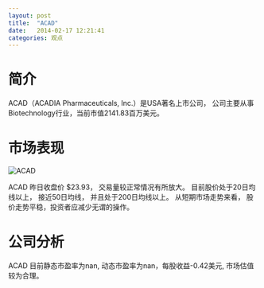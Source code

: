 ```yaml
---
layout: post
title:  "ACAD"
date:   2014-02-17 12:21:41
categories: 观点
---
```


# 简介
ACAD（ACADIA Pharmaceuticals, Inc.）是USA著名上市公司，
公司主要从事Biotechnology行业，当前市值2141.83百万美元。

# 市场表现

![ACAD](http://finviz.com/chart.ashx?t=ACAD&ty=c&ta=1&p=d&s=l)

ACAD 昨日收盘价 $23.93，
交易量较正常情况有所放大。
目前股价处于20日均线以上，
接近50日均线，
并且处于200日均线以上。
从短期市场走势来看，
股价走势平稳，投资者应减少无谓的操作。

# 公司分析
ACAD 目前静态市盈率为nan, 动态市盈率为nan，每股收益-0.42美元,
市场估值较为合理。
